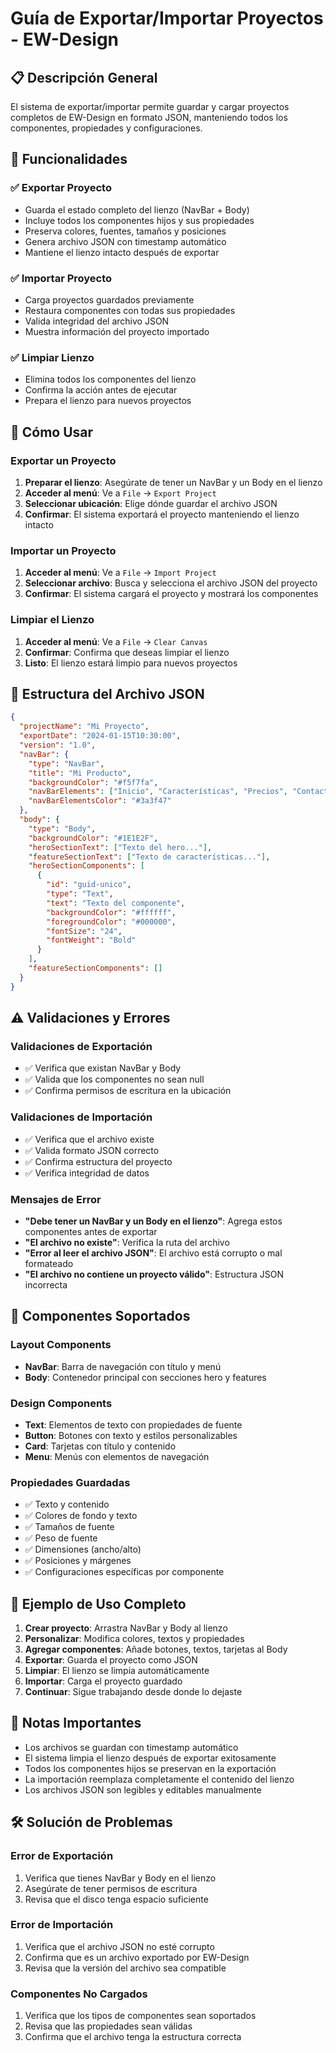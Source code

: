# Guía de Exportar/Importar Proyectos - EW-Design

## 📋 Descripción General

El sistema de exportar/importar permite guardar y cargar proyectos completos de EW-Design en formato JSON, manteniendo todos los componentes, propiedades y configuraciones.

## 🚀 Funcionalidades

### ✅ Exportar Proyecto
- Guarda el estado completo del lienzo (NavBar + Body)
- Incluye todos los componentes hijos y sus propiedades
- Preserva colores, fuentes, tamaños y posiciones
- Genera archivo JSON con timestamp automático
- Mantiene el lienzo intacto después de exportar

### ✅ Importar Proyecto
- Carga proyectos guardados previamente
- Restaura componentes con todas sus propiedades
- Valida integridad del archivo JSON
- Muestra información del proyecto importado

### ✅ Limpiar Lienzo
- Elimina todos los componentes del lienzo
- Confirma la acción antes de ejecutar
- Prepara el lienzo para nuevos proyectos

## 🎯 Cómo Usar

### Exportar un Proyecto

1. **Preparar el lienzo**: Asegúrate de tener un NavBar y un Body en el lienzo
2. **Acceder al menú**: Ve a `File` → `Export Project`
3. **Seleccionar ubicación**: Elige dónde guardar el archivo JSON
4. **Confirmar**: El sistema exportará el proyecto manteniendo el lienzo intacto

### Importar un Proyecto

1. **Acceder al menú**: Ve a `File` → `Import Project`
2. **Seleccionar archivo**: Busca y selecciona el archivo JSON del proyecto
3. **Confirmar**: El sistema cargará el proyecto y mostrará los componentes

### Limpiar el Lienzo

1. **Acceder al menú**: Ve a `File` → `Clear Canvas`
2. **Confirmar**: Confirma que deseas limpiar el lienzo
3. **Listo**: El lienzo estará limpio para nuevos proyectos

## 📁 Estructura del Archivo JSON

```json
{
  "projectName": "Mi Proyecto",
  "exportDate": "2024-01-15T10:30:00",
  "version": "1.0",
  "navBar": {
    "type": "NavBar",
    "title": "Mi Producto",
    "backgroundColor": "#f5f7fa",
    "navBarElements": ["Inicio", "Características", "Precios", "Contacto"],
    "navBarElementsColor": "#3a3f47"
  },
  "body": {
    "type": "Body",
    "backgroundColor": "#1E1E2F",
    "heroSectionText": ["Texto del hero..."],
    "featureSectionText": ["Texto de características..."],
    "heroSectionComponents": [
      {
        "id": "guid-unico",
        "type": "Text",
        "text": "Texto del componente",
        "backgroundColor": "#ffffff",
        "foregroundColor": "#000000",
        "fontSize": "24",
        "fontWeight": "Bold"
      }
    ],
    "featureSectionComponents": []
  }
}
```

## ⚠️ Validaciones y Errores

### Validaciones de Exportación
- ✅ Verifica que existan NavBar y Body
- ✅ Valida que los componentes no sean null
- ✅ Confirma permisos de escritura en la ubicación

### Validaciones de Importación
- ✅ Verifica que el archivo existe
- ✅ Valida formato JSON correcto
- ✅ Confirma estructura del proyecto
- ✅ Verifica integridad de datos

### Mensajes de Error
- **"Debe tener un NavBar y un Body en el lienzo"**: Agrega estos componentes antes de exportar
- **"El archivo no existe"**: Verifica la ruta del archivo
- **"Error al leer el archivo JSON"**: El archivo está corrupto o mal formateado
- **"El archivo no contiene un proyecto válido"**: Estructura JSON incorrecta

## 🔧 Componentes Soportados

### Layout Components
- **NavBar**: Barra de navegación con título y menú
- **Body**: Contenedor principal con secciones hero y features

### Design Components
- **Text**: Elementos de texto con propiedades de fuente
- **Button**: Botones con texto y estilos personalizables
- **Card**: Tarjetas con título y contenido
- **Menu**: Menús con elementos de navegación

### Propiedades Guardadas
- ✅ Texto y contenido
- ✅ Colores de fondo y texto
- ✅ Tamaños de fuente
- ✅ Peso de fuente
- ✅ Dimensiones (ancho/alto)
- ✅ Posiciones y márgenes
- ✅ Configuraciones específicas por componente

## 🎨 Ejemplo de Uso Completo

1. **Crear proyecto**: Arrastra NavBar y Body al lienzo
2. **Personalizar**: Modifica colores, textos y propiedades
3. **Agregar componentes**: Añade botones, textos, tarjetas al Body
4. **Exportar**: Guarda el proyecto como JSON
5. **Limpiar**: El lienzo se limpia automáticamente
6. **Importar**: Carga el proyecto guardado
7. **Continuar**: Sigue trabajando desde donde lo dejaste

## 📝 Notas Importantes

- Los archivos se guardan con timestamp automático
- El sistema limpia el lienzo después de exportar exitosamente
- Todos los componentes hijos se preservan en la exportación
- La importación reemplaza completamente el contenido del lienzo
- Los archivos JSON son legibles y editables manualmente

## 🛠️ Solución de Problemas

### Error de Exportación
1. Verifica que tienes NavBar y Body en el lienzo
2. Asegúrate de tener permisos de escritura
3. Revisa que el disco tenga espacio suficiente

### Error de Importación
1. Verifica que el archivo JSON no esté corrupto
2. Confirma que es un archivo exportado por EW-Design
3. Revisa que la versión del archivo sea compatible

### Componentes No Cargados
1. Verifica que los tipos de componentes sean soportados
2. Revisa que las propiedades sean válidas
3. Confirma que el archivo tenga la estructura correcta
